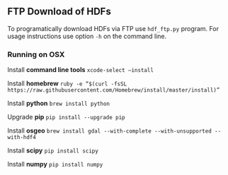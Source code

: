 ## FTP Download of HDFs

To programatically download HDFs via FTP use `hdf_ftp.py` program. For usage instructions use option `-h` on the command line.

### Running on OSX

Install **command line tools** `xcode-select –install`

Install **homebrew** `ruby -e “$(curl -fsSL https://raw.githubusercontent.com/Homebrew/install/master/install)”`

Install **python** `brew install python`

Upgrade **pip** `pip install --upgrade pip`

Install **osgeo** `brew install gdal --with-complete --with-unsupported --with-hdf4`

Install **scipy** `pip install scipy`

Install **numpy** `pip install numpy`

